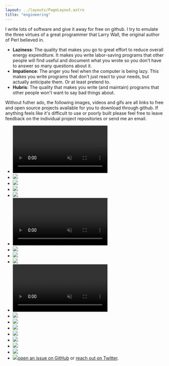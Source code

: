 ```yaml
---
layout: ../layouts/PageLayout.astro
title: "engineering"
---
```


I write lots of software and give it away for free on github. I try to emulate the three virtues of a great programmer that Larry Wall, the original author of Perl believed in.

- **Laziness**: The quality that makes you go to great effort to reduce overall energy expenditure. It makes you write labor-saving programs that other people will find useful and document what you wrote so you don't have to answer so many questions about it.
- **Impatience**: The anger you feel when the computer is being lazy. This makes you write programs that don't just react to your needs, but actually anticipate them. Or at least pretend to.
- **Hubris**: The quality that makes you write (and maintain) programs that other people won't want to say bad things about.

Without futher ado, the following images, videos and gifs are all links to free and open source projects available for you to download through github. If anything feels like it's difficult to use or poorly built please feel free to leave feedback on the individual project repositories or send me an email.

<ul class="grid effect-2" id="grid">

  <!-- thoth demo -->
  <li>
    <a href="https://github.com/DavidAwad/thoth">
      <video controls muted autoplay loop>
        <source src="/assets/img/projects/thoth.mp4" type="video/mp4">
      </video>
    </a>
  </li>

  <li><a href="https://github.com/davidawad/TISLA_FAQ"><img src="/assets/img/projects/sloan.png"></a></li>

  <li><a href="https://github.com/DavidAwad/pebbledex"><img src="/assets/img/projects/pebbledex.jpg"></a></li>
  <li><a href="https://github.com/DavidAwad/traffic-sign-classifier"><img src="/assets/img/projects/traffic-sign.jpg"></a></li>
  <li><a href="https://github.com/DavidAwad/lane-detection"><img src="/assets/img/projects/lane-detection.jpg"></a></li>
  <li>
    <a href="https://github.com/DavidAwad/Behavioral-Cloning">
      <video controls muted autoplay loop>
        <source src="/assets/img/projects/self-driving.mp4" type="video/mp4">
      </video>
    </a>
  </li>
  <li><a href="https://github.com/DavidAwad/insightweets"><img src="/assets/img/projects/insightweets.png"></a></li>
  <li><a href="https://github.com/DavidAwad/Read-Between-The-Lines"><img src="/assets/img/projects/read between the lines.png"></a></li>
  <li><a href="http://armnewbrunswick.org"><img src="/assets/img/projects/ARM.png"></a></li>

  <li>
    <a href="https://github.com/DavidAwad/capstone">
      <video controls muted autoplay loop>
        <source src="/assets/img/projects/capstone.mp4" type="video/mp4">
      </video>
    </a>
  </li>

  <li><a href="https://github.com/DavidAwad/hi.rd"><img src="/assets/img/projects/Hi.rd.png"></a></li>
  <li><a href="https://github.com/DavidAwad/blocky"><img src="/assets/img/projects/blocky.png"></a></li>
  <li><a href="https://github.com/DavidAwad/kinectsentrygun"><img src="/assets/img/projects/sentrygun.jpg"></a></li>
  <li><a href="https://github.com/DavidAwad/vehicle-detection"><img src="/assets/img/projects/vehicle-detection.jpg"></a></li>
  <li><a href="https://github.com/DavidAwad/spaceshare"><img src="/assets/img/projects/spaceshare.png"></a></li>
  <li><a href="https://github.com/DavidAwad/ironmyo"><img src="/assets/img/projects/ironmyo.jpg"></a></li>
  <li><a href="https://github.com/DavidAwad/advanced-lane-detection"><img src="/assets/img/projects/advanced-lane-detection.jpg"></a></li>
  <li><a href="https://github.com/DavidAwad/Waves"><img src="/assets/img/projects/waves.png

---

> Have questions or suggestions?
>
> Feel free to [open an issue on GitHub](https://github.com/davidawad/davidawad.github.io/issues/new) or [reach out on Twitter](https://twitter.com/realdavidawad).
